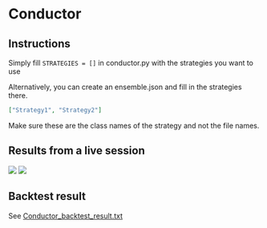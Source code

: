 
# Conductor
## Instructions
Simply fill `STRATEGIES = []` in conductor.py with the strategies you want to use

Alternatively, you can create an ensemble.json and fill in the strategies there.
```json
["Strategy1", "Strategy2"]
```
Make sure these are the class names of the strategy and not the file names.

## Results from a live session
![](https://media.discordapp.net/attachments/908130693475868774/908131766978609282/unknown.png?width=1440&height=408)
![](https://media.discordapp.net/attachments/908130693475868774/908132187847684106/unknown.png?width=1440&height=495)

## Backtest result
See [Conductor_backtest_result.txt ](https://github.com/raph92/freqtrade-strategies/blob/master/user_data/strategies/Conductor_backtest_result.txt)
